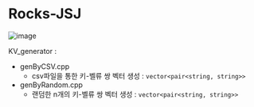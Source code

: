 # Rocks-JSJ

![image](https://user-images.githubusercontent.com/28651727/128209219-d5c67298-fa7a-44c0-a3e6-06fea3b1cf03.png)

KV_generator : 
- genByCSV.cpp
  - csv파일을 통한 키-벨류 쌍 벡터 생성 : `vector<pair<string, string>>`
- genByRandom.cpp
  - 랜덤한 n개의 키-벨류 쌍 벡터 생성 : `vector<pair<string, string>>`
